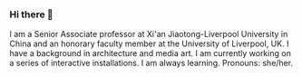 ### Hi there 👋
I am a Senior Associate professor at Xi'an Jiaotong-Liverpool University in China and an honorary faculty member at the University of Liverpool, UK. I have a background in architecture and media art. I am currently working on a series of interactive installations. I am always learning. Pronouns: she/her.

